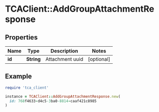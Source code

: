 # TCAClient::AddGroupAttachmentResponse

## Properties

| Name | Type | Description | Notes |
| ---- | ---- | ----------- | ----- |
| **id** | **String** | Attachment uuid | [optional] |

## Example

```ruby
require 'tca_client'

instance = TCAClient::AddGroupAttachmentResponse.new(
  id: 768f4633-d4c5-3ba0-8814-caaf421c8985
)
```

